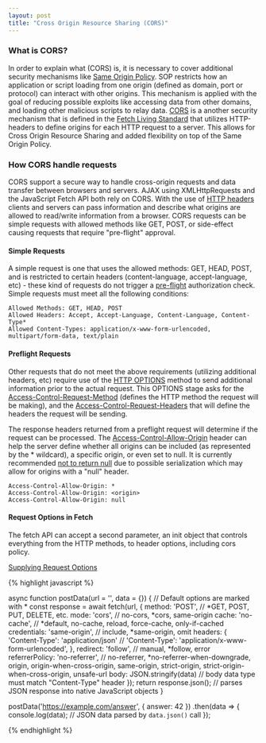 ```yaml
---
layout: post
title: "Cross Origin Resource Sharing (CORS)"
---
```


### What is CORS?

In order to explain what (CORS) is, it is necessary to cover additional security mechanisms like [Same Origin Policy][3].  SOP restricts how an application or script loading from one origin (defined as domain, port or protocol) can interact with other origins.  This mechanism is applied with the goal of reducing possible exploits like accessing data from other domains, and loading other malicious scripts to relay data.  [CORS][2] is a another security mechanism that is defined in the [Fetch Living Standard][1] that utilizes HTTP-headers to define origins for each HTTP request to a server.  This allows for Cross Origin Resource Sharing and added flexibility on top of the Same Origin Policy.  

### How CORS handle requests
CORS support a secure way to handle cross-origin requests and data transfer between browsers and servers.  AJAX using XMLHttpRequests and the JavaScript Fetch API both rely on CORS.  With the use of [HTTP headers][6] clients and servers can pass information and describe what origins are allowed to read/write information from a browser.  CORS requests can be simple requests with allowed methods like GET, POST, or side-effect causing requests that require "pre-flight" approval.


#### Simple Requests
A simple request is one that uses the allowed methods: GET, HEAD, POST, and is restricted to certain headers (content-language, accept-language, etc) - these kind of requests do not trigger a [pre-flight][7] authorization check.  Simple requests must meet all the following conditions:

```
Allowed Methods: GET, HEAD, POST
Allowed Headers: Accept, Accept-Language, Content-Language, Content-Type*
Allowed Content-Types: application/x-www-form-urlencoded, multipart/form-data, text/plain
```



#### Preflight Requests
Other requests that do not meet the above requirements (utilizing additional headers, etc) require use of the  [HTTP OPTIONS][8] method to send additional information prior to the actual request. This OPTIONS stage asks for the [Access-Control-Request-Method][9] (defines the HTTP method the request will be making), and the [Access-Control-Request-Headers][10] that will define the headers the request will be sending.

The response headers returned from a preflight request will determine if the request can be processed.  The [Access-Control-Allow-Origin][12] header can help the server define whether all origins can be included (as represented by the * wildcard), a specific origin, or even set to null.  It is currently recommended [not to return null][13] due to possible serialization which may allow for origins with a "null" header.

```
Access-Control-Allow-Origin: *
Access-Control-Allow-Origin: <origin>
Access-Control-Allow-Origin: null
```


#### Request Options in Fetch

The fetch API can accept a second parameter, an init object that controls everything from the HTTP methods, to header options, including cors policy.

[Supplying Request Options][11]

{% highlight javascript %}

async function postData(url = '', data = {}) {
  // Default options are marked with *
  const response = await fetch(url, {
    method: 'POST', // *GET, POST, PUT, DELETE, etc.
    mode: 'cors', // no-cors, *cors, same-origin
    cache: 'no-cache', // *default, no-cache, reload, force-cache, only-if-cached
    credentials: 'same-origin', // include, *same-origin, omit
    headers: {
      'Content-Type': 'application/json'
      // 'Content-Type': 'application/x-www-form-urlencoded',
    },
    redirect: 'follow', // manual, *follow, error
    referrerPolicy: 'no-referrer', // no-referrer, *no-referrer-when-downgrade, origin, origin-when-cross-origin, same-origin, strict-origin, strict-origin-when-cross-origin, unsafe-url
    body: JSON.stringify(data) // body data type must match "Content-Type" header
  });
  return response.json(); // parses JSON response into native JavaScript objects
}

postData('https://example.com/answer', { answer: 42 })
  .then(data => {
    console.log(data); // JSON data parsed by `data.json()` call
  });

{% endhighlight %}







[1]:https://fetch.spec.whatwg.org/#concept-fetch
[2]:https://fetch.spec.whatwg.org/#cors-protocol
[3]:https://developer.mozilla.org/en-US/docs/Web/Security/Same-origin_policy
[4]:https://developer.mozilla.org/en-US/docs/Web/HTTP/CORS
[5]:https://developer.mozilla.org/en-US/docs/Web/CSS/CSS_Shapes/Shapes_From_Images
[6]:https://developer.mozilla.org/en-US/docs/Web/HTTP/Headers
[7]:https://developer.mozilla.org/en-US/docs/Glossary/Preflight_request
[8]:https://developer.mozilla.org/en-US/docs/Web/HTTP/Methods/OPTIONS
[9]:https://developer.mozilla.org/en-US/docs/Web/HTTP/Headers/Access-Control-Request-Method
[10]:https://developer.mozilla.org/en-US/docs/Web/HTTP/Headers/Access-Control-Request-Headers
[11]:https://developer.mozilla.org/en-US/docs/Web/API/Fetch_API/Using_Fetch#supplying_request_options
[12]:https://developer.mozilla.org/en-US/docs/Web/HTTP/Headers/Access-Control-Allow-Origin
[13]:https://w3c.github.io/webappsec-cors-for-developers/#avoid-returning-access-control-allow-origin-null


